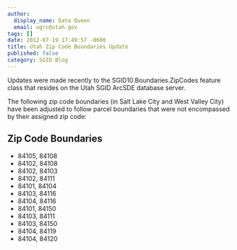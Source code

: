 ```yaml
---
author:
  display_name: Data Queen
  email: ugrc@utah.gov
tags: []
date: 2012-07-19 17:49:57 -0600
title: Utah Zip Code Boundaries Update
published: false
category: SGID Blog
---
```


Updates were made recently to the SGID10.Boundaries.ZipCodes feature class that resides on the Utah SGID ArcSDE database server.

The following zip code boundaries (in Salt Lake City and West Valley City) have been adjusted to follow parcel boundaries that were not encompassed by their assigned zip code:

## Zip Code Boundaries

- 84105, 84108
- 84102, 84108
- 84102, 84103
- 84102, 84111
- 84101, 84104
- 84103, 84116
- 84104, 84116
- 84101, 84150
- 84103, 84111
- 84103, 84150
- 84104, 84119
- 84104, 84120
